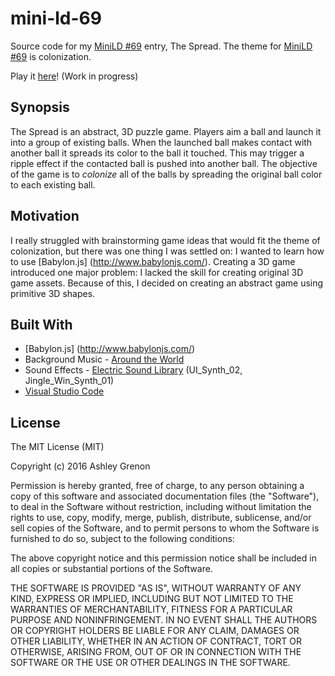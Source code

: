 # mini-ld-69
Source code for my [MiniLD #69](http://ludumdare.com/compo/2016/07/10/minild-69-colonization/) entry, The Spread.  The theme for [MiniLD #69](http://ludumdare.com/compo/2016/07/10/minild-69-colonization/) is colonization.

Play it [here](https://townsean.github.io/mini-ld-69/)! (Work in progress)

## Synopsis

The Spread is an abstract, 3D puzzle game.  Players aim a ball and launch it into a group of existing balls.  When the launched ball makes contact with another ball it spreads its color to the ball it touched. This may trigger a ripple effect if the contacted ball is pushed into another ball.  The objective of the game is to *colonize* all of the balls by spreading the original ball color to each existing ball.

## Motivation

I really struggled with brainstorming game ideas that would fit the theme of colonization, but there was one thing I was settled on:  I wanted to learn how to use [Babylon.js] (http://www.babylonjs.com/).  Creating a 3D game introduced one major problem:  I lacked the skill for creating original 3D game assets.  Because of this, I decided on creating an abstract game using primitive 3D shapes.

## Built With
* [Babylon.js] (http://www.babylonjs.com/)
* Background Music - [Around the World](http://opengameart.org/content/around-the-world)
* Sound Effects - [Electric Sound Library](http://opengameart.org/content/electric-sound-effects-library) (UI_Synth_02, Jingle_Win_Synth_01)
* [Visual Studio Code](https://code.visualstudio.com)

## License

The MIT License (MIT)

Copyright (c) 2016 Ashley Grenon

Permission is hereby granted, free of charge, to any person obtaining a copy
of this software and associated documentation files (the "Software"), to deal
in the Software without restriction, including without limitation the rights
to use, copy, modify, merge, publish, distribute, sublicense, and/or sell
copies of the Software, and to permit persons to whom the Software is
furnished to do so, subject to the following conditions:

The above copyright notice and this permission notice shall be included in all
copies or substantial portions of the Software.

THE SOFTWARE IS PROVIDED "AS IS", WITHOUT WARRANTY OF ANY KIND, EXPRESS OR
IMPLIED, INCLUDING BUT NOT LIMITED TO THE WARRANTIES OF MERCHANTABILITY,
FITNESS FOR A PARTICULAR PURPOSE AND NONINFRINGEMENT. IN NO EVENT SHALL THE
AUTHORS OR COPYRIGHT HOLDERS BE LIABLE FOR ANY CLAIM, DAMAGES OR OTHER
LIABILITY, WHETHER IN AN ACTION OF CONTRACT, TORT OR OTHERWISE, ARISING FROM,
OUT OF OR IN CONNECTION WITH THE SOFTWARE OR THE USE OR OTHER DEALINGS IN THE
SOFTWARE.
